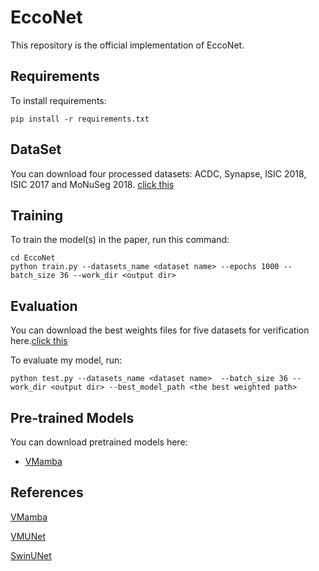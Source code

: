 
# EccoNet

This repository is the official implementation of EccoNet. 

## Requirements

To install requirements:

```setup
pip install -r requirements.txt
```
## DataSet
You can download four processed datasets: ACDC, Synapse, ISIC 2018, ISIC 2017 and MoNuSeg 2018. [click this](https://zenodo.org/records/14626096)

## Training

To train the model(s) in the paper, run this command:

```train
cd EccoNet
python train.py --datasets_name <dataset name> --epochs 1000 --batch_size 36 --work_dir <output dir>
```


## Evaluation

You can download the best weights files for five datasets for verification here.[click this](https://zenodo.org/records/14626096)

To evaluate my model, run:
```eval
python test.py --datasets_name <dataset name>  --batch_size 36 --work_dir <output dir> --best_model_path <the best weighted path>
```


## Pre-trained Models

You can download pretrained models here:

- [VMamba](https://github.com/MzeroMiko/VMamba) 





## References
[VMamba](https://github.com/MzeroMiko/VMamba)

[VMUNet](https://github.com/JCruan519/VM-UNet?tab=readme-ov-file)

[SwinUNet](https://github.com/HuCaoFighting/Swin-Unet?tab=readme-ov-file)

